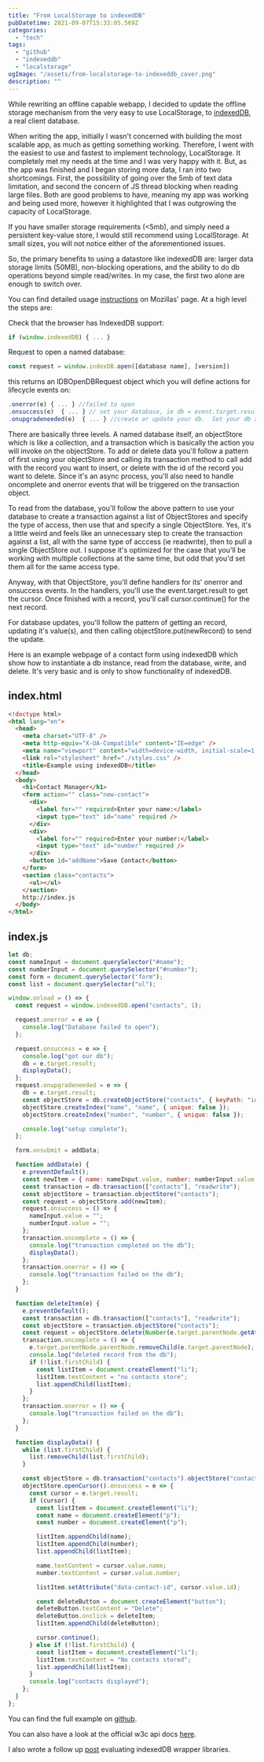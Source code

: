 ```yaml
---
title: "From LocalStorage to indexedDB"
pubDatetime: 2021-09-07T15:33:05.569Z
categories:
  - "tech"
tags:
  - "github"
  - "indexeddb"
  - "localstorage"
ogImage: "/assets/from-localstorage-to-indexeddb_cover.png"
description: ""
---
```


While rewriting an offline capable webapp, I decided to update the offline storage mechanism from the very easy to use LocalStorage, to [indexedDB](https://developer.mozilla.org/en-US/docs/Web/API/IndexedDB_API), a real client database.

When writing the app, initially I wasn't concerned with building the most scalable app, as much as getting something working. Therefore, I went with the easiest to use and fastest to implement technology, LocalStorage. It completely met my needs at the time and I was very happy with it. But, as the app was finished and I began storing more data, I ran into two shortcomings. First, the possibility of going over the 5mb of text data limitation, and second the concern of JS thread blocking when reading large files. Both are good problems to have, meaning my app was working and being used more, however it highlighted that I was outgrowing the capacity of LocalStorage.

If you have smaller storage requirements (<5mb), and simply need a persistent key-value store, I would still recommend using LocalStorage. At small sizes, you will not notice either of the aforementioned issues.

So, the primary benefits to using a datastore like indexedDB are: larger data storage limits (50MB), non-blocking operations, and the ability to do db operations beyond simple read/writes. In my case, the first two alone are enough to switch over.

You can find detailed usage [instructions](https://developer.mozilla.org/en-US/docs/Web/API/IndexedDB_API/Using_IndexedDB) on Mozillas' page. At a high level the steps are:

Check that the browser has IndexedDB support:

```javascript
if (window.indexedDB) { ... }
```

Request to open a named database:

```javascript
const request = window.indexDB.open([database name], [version])
```

this returns an IDBOpenDBRequest object which you will define actions for lifecycle events on:

```javascript
.onerror(e) { ... } //failed to open
.onsuccess(e)  { ... } // set your database, ie db = event.target.result
.onupgradeneeded(e)  { ... } //create or update your db.  Set your db as above, and create an object store with the collection name, and primary key.  Here we can also call .createIndex on our newly created object store to set other indexable fields.
```

There are basically three levels. A named database itself, an objectStore which is like a collection, and a transaction which is basically the action you will invoke on the objectStore. To add or delete data you'll follow a pattern of first using your objectStore and calling its transaction method to call add with the record you want to insert, or delete with the id of the record you want to delete. Since it's an async process, you'll also need to handle oncomplete and onerror events that will be triggered on the transaction object.

To read from the database, you'll follow the above pattern to use your database to create a transaction against a list of ObjectStores and specify the type of access, then use that and specify a single ObjectStore. Yes, it's a little weird and feels like an unnecessary step to create the transaction against a list, all with the same type of acccess (ie readwrite), then to pull a single ObjectStore out. I suppose it's optimized for the case that you'll be working with multiple collections at the same time, but odd that you'd set them all for the same access type.

Anyway, with that ObjectStore, you'll define handlers for its' onerror and onsuccess events. In the handlers, you'll use the event.target.result to get the cursor. Once finished with a record, you'll call cursor.continue() for the next record.

For database updates, you'll follow the pattern of getting an record, updating it's value(s), and then calling objectStore.put(newRecord) to send the update.

Here is an example webpage of a contact form using indexedDB which show how to instantiate a db instance, read from the database, write, and delete. It's very basic and is only to show functionality of indexedDB.

## index.html

```html
<!doctype html>
<html lang="en">
  <head>
    <meta charset="UTF-8" />
    <meta http-equiv="X-UA-Compatible" content="IE=edge" />
    <meta name="viewport" content="width=device-width, initial-scale=1.0" />
    <link rel="stylesheet" href="./styles.css" />
    <title>Example using indexedDB</title>
  </head>
  <body>
    <h1>Contact Manager</h1>
    <form action="" class="new-contact">
      <div>
        <label for="" required>Enter your name:</label>
        <input type="text" id="name" required />
      </div>
      <div>
        <label for="" required>Enter your number:</label>
        <input type="text" id="number" required />
      </div>
      <button id="addName">Save Contact</button>
    </form>
    <section class="contacts">
      <ul></ul>
    </section>
    http://index.js
  </body>
</html>
```

## index.js

```javascript
let db;
const nameInput = document.querySelector("#name");
const numberInput = document.querySelector("#number");
const form = document.querySelector("form");
const list = document.querySelector("ul");

window.onload = () => {
  const request = window.indexedDB.open("contacts", 1);

  request.onerror = e => {
    console.log("Database failed to open");
  };

  request.onsuccess = e => {
    console.log("got our db");
    db = e.target.result;
    displayData();
  };
  request.onupgradeneeded = e => {
    db = e.target.result;
    const objectStore = db.createObjectStore("contacts", { keyPath: "id", autoIncrement: true });
    objectStore.createIndex("name", "name", { unique: false });
    objectStore.createIndex("number", "number", { unique: false });

    console.log("setup complete");
  };

  form.onsubmit = addData;

  function addData(e) {
    e.preventDefault();
    const newItem = { name: nameInput.value, number: numberInput.value };
    const transaction = db.transaction(["contacts"], "readwrite");
    const objectStore = transaction.objectStore("contacts");
    const request = objectStore.add(newItem);
    request.onsuccess = () => {
      nameInput.value = "";
      numberInput.value = "";
    };
    transaction.oncomplete = () => {
      console.log("transaction completed on the db");
      displayData();
    };
    transaction.onerror = () => {
      console.log("transaction failed on the db");
    };
  }

  function deleteItem(e) {
    e.preventDefault();
    const transaction = db.transaction(["contacts"], "readwrite");
    const objectStore = transaction.objectStore("contacts");
    const request = objectStore.delete(Number(e.target.parentNode.getAttribute("data-contact-id")));
    transaction.oncomplete = () => {
      e.target.parentNode.parentNode.removeChild(e.target.parentNode);
      console.log("deleted record from the db");
      if (!list.firstChild) {
        const listItem = document.createElement("li");
        listItem.textContent = "no contacts store";
        list.appendChild(listItem);
      }
    };
    transaction.onerror = () => {
      console.log("transaction failed on the db");
    };
  }

  function displayData() {
    while (list.firstChild) {
      list.removeChild(list.firstChild);
    }

    const objectStore = db.transaction("contacts").objectStore("contacts");
    objectStore.openCursor().onsuccess = e => {
      const cursor = e.target.result;
      if (cursor) {
        const listItem = document.createElement("li");
        const name = document.createElement("p");
        const number = document.createElement("p");

        listItem.appendChild(name);
        listItem.appendChild(number);
        list.appendChild(listItem);

        name.textContent = cursor.value.name;
        number.textContent = cursor.value.number;

        listItem.setAttribute("data-contact-id", cursor.value.id);

        const deleteButton = document.createElement("button");
        deleteButton.textContent = "Delete";
        deleteButton.onclick = deleteItem;
        listItem.appendChild(deleteButton);

        cursor.continue();
      } else if (!list.firstChild) {
        const listItem = document.createElement("li");
        listItem.textContent = "No contacts stored";
        list.appendChild(listItem);
      }
      console.log("contacts displayed");
    };
  }
};
```

You can find the full example on [github](https://github.com/paultman/indexedDBExample).

You can also have a look at the official w3c api docs [here](https://w3c.github.io/IndexedDB/).

I also wrote a follow up [post](/posts/best-library-for-indexeddb-localforage-idb-keyval-or-idb/) evaluating indexedDB wrapper libraries.
